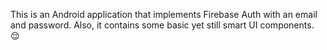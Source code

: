 This is an Android application that implements Firebase Auth with an email and password. Also, it contains some basic yet still smart UI components. 😌
